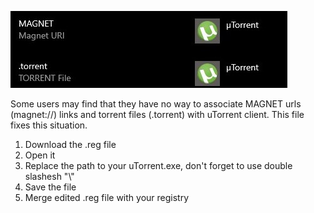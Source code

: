 ![alt text](https://github.com/warshtranker/utorrent_magnet_fix/blob/main/demo.jpg)

Some users may find that they have no way to associate MAGNET urls (magnet://) links and torrent files (.torrent) with uTorrent client. 
This file fixes this situation.

1. Download the .reg file
2. Open it
3. Replace the path to your uTorrent.exe, don't forget to use double slashesh "\\"
4. Save the file
5. Merge edited .reg file with your registry
